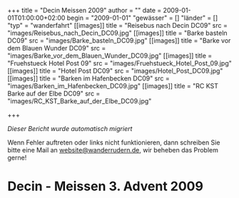 +++
title = "Decin Meissen 2009"
author = ""
date = 2009-01-01T01:00:00+02:00
begin = "2009-01-01"
"gewässer" = []
"länder" = []
"typ" = "wanderfahrt"
[[images]]
title = "Reisebus nach Decin DC09"
src = "images/Reisebus_nach_Decin_DC09.jpg"
[[images]]
title = "Barke basteln DC09"
src = "images/Barke_basteln_DC09.jpg"
[[images]]
title = "Barke vor dem Blauen Wunder DC09"
src = "images/Barke_vor_dem_Blauen_Wunder_DC09.jpg"
[[images]]
title = "Fruehstueck Hotel Post 09"
src = "images/Fruehstueck_Hotel_Post_09.jpg"
[[images]]
title = "Hotel Post DC09"
src = "images/Hotel_Post_DC09.jpg"
[[images]]
title = "Barken im Hafenbecken DC09"
src = "images/Barken_im_Hafenbecken_DC09.jpg"
[[images]]
title = "RC KST Barke auf der Elbe DC09"
src = "images/RC_KST_Barke_auf_der_Elbe_DC09.jpg"

+++


*Dieser Bericht wurde automatisch migriert*

Wenn Fehler auftreten oder links nicht funktionieren, dann schreiben Sie bitte eine Mail an website@wanderrudern.de, wir beheben das Problem gerne!



# Decin - Meissen 3. Advent 2009


